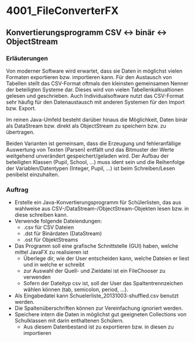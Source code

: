 # 4001_FileConverterFX

## Konvertierungsprogramm  CSV <-> binär <-> ObjectStream

### Erläuterungen
Von moderner Software wird erwartet, dass sie Daten in möglichst vielen Formaten exportieren bzw. importieren kann.
Für den Austausch von Tabellen stellt das CSV-Format oftmals den kleinsten gemeinsamen Nenner der beteiligten Systeme dar.
Dieses wird von vielen Tabellenkalkualtionen gelesen und geschrieben. 
Auch Individualsoftware nutzt das CSV-Format sehr häufig für den Datenaustausch mit anderen Systemen für den Import bzw. 
Export.

Im reinen Java-Umfeld besteht darüber hinaus die Möglichkeit, Daten binär als DataStream bzw. direkt als ObjectStream zu 
speichern bzw. zu übertragen. 

Beiden Varianten ist gemeinsam, dass die Erzeugung und fehleranfällige Auswertung von Texten (Parsen) entfällt und das
Bitmuster der Werte weitgehend unverändert gespeichert/geladen wird. Der Aufbau der beteiligten Klassen 
(Pupil, School, …) muss ident sein und die Reihenfolge der Variablen/Datentypen (Integer, Pupil, …) ist beim 
Schreiben/Lesen penibelst einzuhalten.

### Auftrag
- Erstelle ein Java-Konvertierungsprogramm für Schülerlisten, das aus wahlweise aus CSV-/DataStream-/ObjectStream-Objekten lesen 
  bzw. in diese schreiben kann. 
- Verwende folgende Dateiendungen:
    - .csv für CSV Dateien
    - .dst für Binärdaten (DataStream)
    - .ost für ObjektStreams
- Das Programm soll eine grafische Schnittstelle (GUI) haben, welche mittel JavaFX zu realisieren ist
    - Überlege dir, wie der User entscheiden kann, welche Dateien er liest und in welche er schreibt
    - zur Auswahl der Quell- und Zieldatei ist ein FileChooser zu verwenden
    - Sofern der Dateityp csv ist, soll der User das Spaltentrennzeichen wählen können (tab, semicolon, period, …).
- Als Eingabedatei kann Schuelerliste_20131003-shuffled.csv benutzt werden. 
- Die Spaltenüberschriften können zur Vereinfachung ignoriert werden.
- Speichere intern die Daten in möglichst gut geeigneten Collections von Schulklassen mit darin enthaltenen Schülern.
    - Aus diesem Datenbestand ist zu exportieren bzw. in diesen zu importieren 